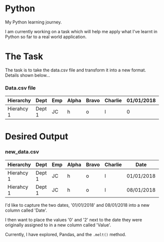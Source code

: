 # Python

My Python learning journey. 

I am currently working on a task which will help me apply what I've learnt in Python so far to a real world application.

# The Task

The task is to take the data.csv file and transform it into a new format. Details shown below...

### Data.csv file

Hierarchy | Dept | Emp | Alpha | Bravo | Charlie | 01/01/2018 | 08/01/2018 |
----------|------|-----|-------|-------|---------|------------|------------|
Hierahcy 1| Dept 1 | JC | h | o | l | 0 | 2

# Desired Output
### new_data.csv

Hierarchy | Dept | Emp | Alpha | Bravo | Charlie | Date | Value |
----------|------|-----|-------|-------|---------|------|-------|
Hierahcy 1| Dept 1 | JC | h | o | l | 01/01/2018 | 0 
Hierahcy 1| Dept 1 | JC | h | o | l | 08/01/2018 | 2 

I'd like to capture the two dates, '01/01/2018' and 08/01/2018 into a new column called 'Date'.

I then want to place the values '0' and '2' next to the date they were originally assigned to in a new column called 'Value'.

Currently, I have explored, Pandas, and the `.melt()` method. 
